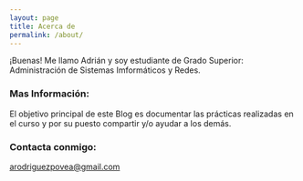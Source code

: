 ```yaml
---
layout: page
title: Acerca de
permalink: /about/
---
```


¡Buenas! Me llamo Adrián y soy estudiante de Grado Superior: Administración de Sistemas Imformáticos y Redes.

### Mas Información:

El objetivo principal de este Blog es documentar las prácticas realizadas en el curso y por su puesto compartir y/o ayudar a los demás.

### Contacta conmigo:

[arodriguezpovea@gmail.com](mailto:email@domain.com)

